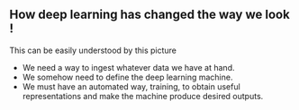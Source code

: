 
## How deep learning has changed the way we look !
This can be easily understood by this picture


- We need a way to ingest whatever data we have at hand.
- We somehow need to define the deep learning machine.
- We must have an automated way, training, to obtain useful representations and make the machine produce desired outputs.
  